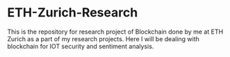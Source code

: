# ETH-Zurich-Research
This is the repository for research project of Blockchain done by me at ETH Zurich as a part of my research projects. Here I will be dealing with blockchain for IOT security and sentiment analysis. 
